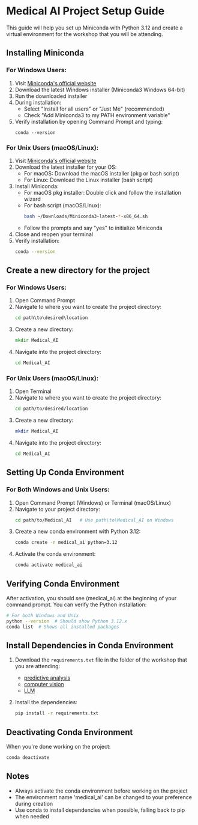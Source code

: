 

# Medical AI Project Setup Guide

This guide will help you set up Miniconda with Python 3.12 and create a virtual environment for the workshop that you will be attending.

## Installing Miniconda

### For Windows Users:

1. Visit [Miniconda's official website](https://docs.conda.io/projects/miniconda/en/latest/)
2. Download the latest Windows installer (Miniconda3 Windows 64-bit)
3. Run the downloaded installer
4. During installation:
   - Select "Install for all users" or "Just Me" (recommended)
   - Check "Add Miniconda3 to my PATH environment variable"
5. Verify installation by opening Command Prompt and typing:
   ```
   conda --version
   ```

### For Unix Users (macOS/Linux):

1. Visit [Miniconda's official website](https://docs.conda.io/projects/miniconda/en/latest/)
2. Download the latest installer for your OS:
   - For macOS: Download the macOS installer (pkg or bash script)
   - For Linux: Download the Linux installer (bash script)
3. Install Miniconda:
   - For macOS pkg installer: Double click and follow the installation wizard
   - For bash script (macOS/Linux):
     ```bash
     bash ~/Downloads/Miniconda3-latest-*-x86_64.sh
     ```
   - Follow the prompts and say "yes" to initialize Miniconda
4. Close and reopen your terminal
5. Verify installation:
   ```bash
   conda --version
   ```

## Create a new directory for the project

### For Windows Users:

1. Open Command Prompt
2. Navigate to where you want to create the project directory:
   ```cmd
   cd path\to\desired\location
   ```
3. Create a new directory:
   ```cmd
   mkdir Medical_AI
   ```
4. Navigate into the project directory:
   ```cmd
   cd Medical_AI
   ```

### For Unix Users (macOS/Linux):

1. Open Terminal
2. Navigate to where you want to create the project directory:
   ```bash
   cd path/to/desired/location
   ```
3. Create a new directory:
   ```bash
   mkdir Medical_AI
   ```
4. Navigate into the project directory:
   ```bash
   cd Medical_AI
   ```

## Setting Up Conda Environment

### For Both Windows and Unix Users:

1. Open Command Prompt (Windows) or Terminal (macOS/Linux)
2. Navigate to your project directory:
   ```bash
   cd path/to/Medical_AI   # Use path\to\Medical_AI on Windows
   ```
3. Create a new conda environment with Python 3.12:
   ```bash
   conda create -n medical_ai python=3.12
   ```
4. Activate the conda environment:
   ```bash
   conda activate medical_ai
   ```

## Verifying Conda Environment

After activation, you should see (medical_ai) at the beginning of your command prompt. You can verify the Python installation:

```bash
# For both Windows and Unix
python --version  # Should show Python 3.12.x
conda list  # Shows all installed packages
```

## Install Dependencies in Conda Environment

1. Download the `requirements.txt` file in the folder of the workshop that you are attending: 
    - [predictive analysis](predictive_analysis/requirements.txt)
    - [computer vision](computer_vision/requirements.txt)
    - [LLM](NLP_LLM/requirements.txt)

2. Install the dependencies:
   ```bash
   pip install -r requirements.txt
   ```

## Deactivating Conda Environment

When you're done working on the project:

```bash
conda deactivate
```

## Notes

- Always activate the conda environment before working on the project
- The environment name 'medical_ai' can be changed to your preference during creation
- Use conda to install dependencies when possible, falling back to pip when needed
